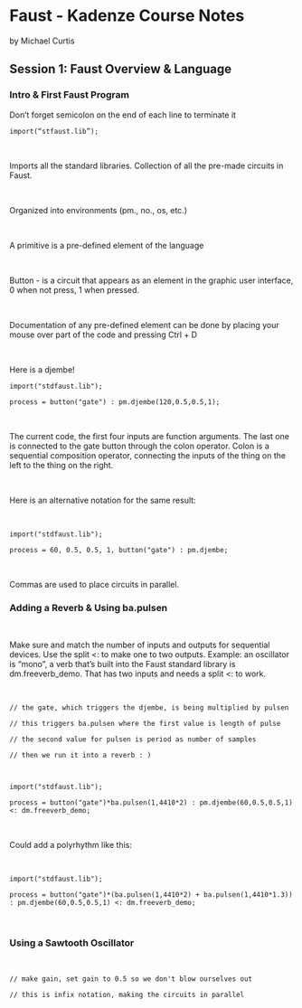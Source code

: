 # Faust - Kadenze Course Notes

​​by Michael Curtis

## ​​Session 1: Faust Overview & Language

### ​​Intro & First Faust Program

​​Don’t forget semicolon on the end of each line to terminate it

`​​import(“stfaust.lib”);`

​​  


​​Imports all the standard libraries. Collection of all the pre-made circuits in Faust.

​​  


​​Organized into environments \(pm., no., os, etc.\)

​​  


​​A primitive is a pre-defined element of the language

​​  


​​Button - is a circuit that appears as an element in the graphic user interface, 0 when not press, 1 when pressed.

​​  


​​Documentation of any pre-defined element can be done by placing your mouse over part of the code and pressing Ctrl + D

​​  


​​Here is a djembe!

`​​import("stdfaust.lib");`

`​​process = button("gate") : pm.djembe(120,0.5,0.5,1);`

​​

​​The current code, the first four inputs are function arguments. The last one is connected to the gate button through the colon operator. Colon is a sequential composition operator, connecting the inputs of the thing on the left to the thing on the right.

​​

​​Here is an alternative notation for the same result:

​​  


`​​import("stdfaust.lib");`

`​​process = 60, 0.5, 0.5, 1, button("gate") : pm.djembe;`

​​  


​​Commas are used to place circuits in parallel.

### ​​Adding a Reverb & Using ba.pulsen

​​  


​​Make sure and match the number of inputs and outputs for sequential devices. Use the split &lt;: to make one to two outputs. Example: an oscillator is “mono”, a verb that’s built into the Faust standard library is dm.freeverb\_demo. That has two inputs and needs a split &lt;: to work.

​​  


`​​// the gate, which triggers the djembe, is being multiplied by pulsen`

`​​// this triggers ba.pulsen where the first value is length of pulse`

`​​// the second value for pulsen is period as number of samples`

`​​// then we run it into a reverb : )`

`​​`  


`​​import("stdfaust.lib");`

`​​process = button("gate")*ba.pulsen(1,4410*2) : pm.djembe(60,0.5,0.5,1) <: dm.freeverb_demo;`

​​  


​​Could add a polyrhythm like this:

​​  


`​​import("stdfaust.lib");`

`​​process = button("gate")*(ba.pulsen(1,4410*2) + ba.pulsen(1,4410*1.3)) : pm.djembe(60,0.5,0.5,1) <: dm.freeverb_demo;`

​​  


### ​​Using a Sawtooth Oscillator

​​  


`​​// make gain, set gain to 0.5 so we don't blow ourselves out`

`​​// this is infix notation, making the circuits in parallel`

